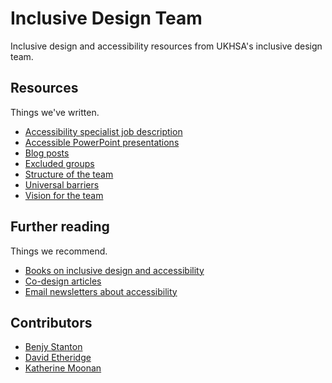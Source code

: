 # Inclusive Design Team

Inclusive design and accessibility resources from UKHSA's inclusive design team.

## Resources

Things we've written.

- [Accessibility specialist job description](https://github.com/dhsc-customer/inclusive-design-team/blob/main/resources/accessibility-specialist-job-description.md)
- [Accessible PowerPoint presentations](https://github.com/dhsc-customer/inclusive-design-team/blob/main/resources/accessible-powerpoint-presentations.md)
- [Blog posts](https://github.com/dhsc-customer/inclusive-design-team/blob/main/resources/blog-posts.md)
- [Excluded groups](https://github.com/dhsc-customer/inclusive-design-team/blob/main/resources/excluded-groups.md)
- [Structure of the team](https://github.com/dhsc-customer/inclusive-design-team/blob/main/resources/structure.md)
- [Universal barriers](https://github.com/dhsc-customer/inclusive-design-team/blob/main/resources/universal-barriers.md)
- [Vision for the team](https://github.com/dhsc-customer/inclusive-design-team/blob/main/resources/vision-for-the-team.md)

## Further reading

Things we recommend.

- [Books on inclusive design and accessibility](https://github.com/dhsc-customer/inclusive-design-team/blob/main/resources/books-on-inclusive-design-and-accessibility.md)
- [Co-design articles](https://github.com/dhsc-customer/inclusive-design-team/blob/main/resources/co-design-articles.md)
- [Email newsletters about accessibility](https://github.com/dhsc-customer/inclusive-design-team/blob/main/resources/email-newsletters-about-accessibility.md)

## Contributors

- [Benjy Stanton](https://twitter.com/benjystanton)
- [David Etheridge](https://www.linkedin.com/in/davidmetheridge/)
- [Katherine Moonan](https://www.linkedin.com/in/kathmoonan/)
